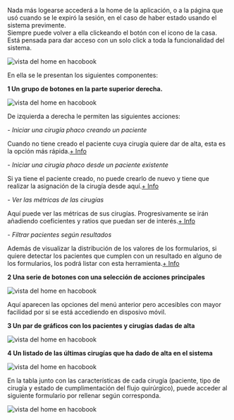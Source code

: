 
Nada más logearse accederá a la home de la aplicación, o a la página que usó cuando se le expiró la sesión, en el caso de haber estado usando el sistema previmente.  
Siempre puede volver a ella clickeando el botón con el icono de la casa. Está pensada para dar acceso con un solo click a toda la funcionalidad del sistema.


![vista del home en hacobook](https://docs.phacobook.com/assets/images/home_es.png)


En ella se le presentan los siguientes componentes:

**1 Un grupo de botones en la parte superior derecha.**

![vista del home en hacobook](https://docs.phacobook.com/assets/images/menuSuperior.png)

De izquierda a derecha le permiten las siguientes acciones:


_- Iniciar una cirugía phaco creando un paciente_  

Cuando no tiene creado el paciente cuya cirugía quiere dar de alta, esta es la opción más rápida.[+ Info](https://docs.phacobook.com/funcionalidad/iniciar-phaco-desde-nuevo-paciente.md)

_- Iniciar una cirugía phaco desde un paciente existente_  

Si ya tiene el paciente creado, no puede crearlo de nuevo y tiene que realizar la asignación de la cirugía desde aquí.[+ Info](https://docs.phacobook.com/funcionalidad/iniciar-phaco-desde-paciente-existente.md)

_- Ver las métricas de las cirugías_  

Aquí puede ver las métricas de sus cirugías. Progresivamente se irán añadiendo coeficientes y ratios que puedan ser de interés.[+ Info](https://docs.phacobook.com/funcionalidad/metricas.md)

_- Filtrar pacientes según resultados_  

Además de visualizar la distribución de los valores de los formularios, si quiere detectar los pacientes que cumplen con un resultado en alguno de los formularios, los podrá listar con esta herramienta.[+ Info](https://docs.phacobook.com/funcionalidad/analisis-de-resultados.md)

**2 Una serie de botones con una selección de acciones principales**

![vista del home en hacobook](https://docs.phacobook.com/assets/images/buttonGroupNav_es.png)

Aquí aparecen las opciones del menú anterior pero accesibles con mayor facilidad por si se está accediendo en disposivo móvil.

**3 Un par de gráficos con los pacientes y cirugías dadas de alta**

![vista del home en hacobook](https://docs.phacobook.com/assets/images/homeGraph_es.png)


**4 Un listado de las últimas cirugías que ha dado de alta en el sistema**

![vista del home en hacobook](https://docs.phacobook.com/assets/images/phacoTable_es.png)

En la tabla junto con las características de cada cirugía (paciente, tipo de cirugía y estado de cumplimentación del flujo quirúrgico), puede acceder al siguiente formulario por rellenar según corresponda.

![vista del home en hacobook](https://docs.phacobook.com/assets/images/fillOutMedoms_es.png)



